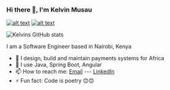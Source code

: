 ### Hi there 👋, I'm Kelvin Musau
 <a href="https://www.linkedin.com/in/kelvin-musau-b33ab1183/"> ![alt text](https://img.shields.io/badge/-LinkedIn-0e76a8?style=plastic&logo=linkedIn)</a> 
 <a href="https://twitter.com/KMusau14">![alt text](https://img.shields.io/badge/-Twitter-1DA1F2?style=plastic&logo=Twitter) </a>

![Kelvins GitHub stats](https://github-readme-stats.vercel.app/api?username=Kmusau&theme=synthwave&show_icons=true&count_private=true)

I am a Software Engineer based in Nairobi, Kenya 
- 🔭 I design, build and maintain payments systems for Africa  
- 🌱 I use Java, Spring Boot, Angular 
- 📫 How to reach me: [Email](mailto:kmusau14@gmail.com)   ---  [LinkedIn](https://www.linkedin.com/in/kelvin-musau-b33ab1183/)
- ⚡ Fun fact: Code is poetry 😊😊


<!--
**Kmusau/Kmusau** is a ✨ _special_ ✨ repository because its `README.md` (this file) appears on your GitHub profile.

I am a fullstack developer based in Nairobi, Kenya

- 🔭 I’m currently a final year student at Egerton University 
- 🌱 I use Java, Spring Boot, Angular, React JS,   
- 👯 I’m looking to collaborate on ...
- 🤔 I’m looking for help with ...
- 💬 Ask me about ...
- 📫 How to reach me: ...
- 😄 Pronouns: ...
- ⚡ Fun fact: Code is poetry 
- ![code](https://user-images.githubusercontent.com/51605137/149787824-f1f2ffbf-1b18-46d5-b91a-c583eb872325.gif)
-->
